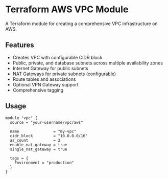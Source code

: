 # Terraform AWS VPC Module

A Terraform module for creating a comprehensive VPC infrastructure on AWS.

## Features

- Creates VPC with configurable CIDR block
- Public, private, and database subnets across multiple availability zones
- Internet Gateway for public subnets
- NAT Gateways for private subnets (configurable)
- Route tables and associations
- Optional VPN Gateway support
- Comprehensive tagging

## Usage

```hcl
module "vpc" {
  source = "your-username/vpc/aws"

  name               = "my-vpc"
  cidr_block         = "10.0.0.0/16"
  az_count           = 2
  enable_nat_gateway = true
  single_nat_gateway = true

  tags = {
    Environment = "production"
  }
}